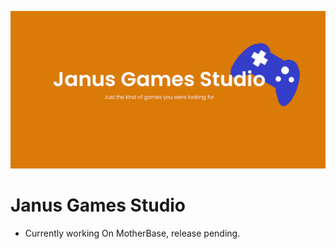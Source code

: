 <p align="center">
  <img  src="Assets\Janus.png"/>
</p>

# **Janus Games Studio**

- Currently working On MotherBase, release pending.
